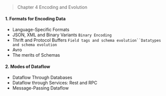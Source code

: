 > Chapter 4 Encoding and Evolution

#### 1. Formats for Encoding Data 
* Language-Specific Formats
* JSON, XML and Binary Variants
`Binary Encoding`
* Thrift and Protocol Buffers
`Field tags and schema evolution``Datatypes and schema evolution`
* Avro
* The merits of Schemas
#### 2. Modes of Dataflow
* Dataflow Through Databases
* Dataflow through Services: Rest and RPC
* Message-Passing Dataflow
